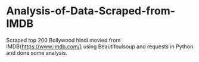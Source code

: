 # Analysis-of-Data-Scraped-from-IMDB
Scraped top 200 Bollywood hindi movied from IMDB{https://www.imdb.com/} using Beautifoulsoup and requests in Python and done some analysis.

